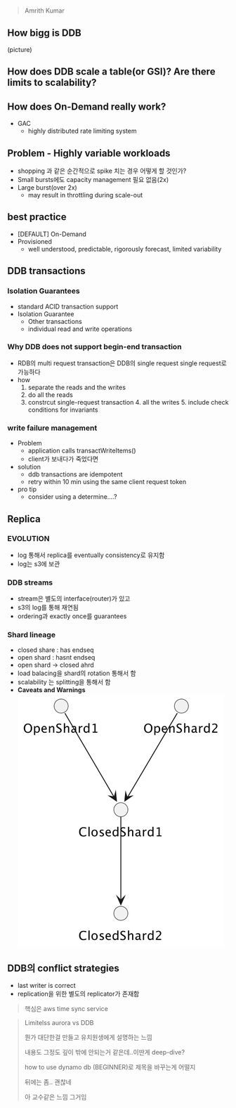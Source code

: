 # 
> Amrith Kumar

## How bigg is DDB 
(picture)

## How does DDB scale a table(or GSI)? Are there limits to scalability?

## How does On-Demand really work?
* GAC
  * highly distributed rate limiting system

## Problem - Highly variable workloads
- shopping 과 같은 순간적으로 spike 치는 경우 어떻게 할 것인가?
- Small bursts에도 capacity management 필요 없음(2x)
- Large burst(over 2x)
  - may result in throttling during scale-out

## best practice
- [DEFAULT] On-Demand
- Provisioned
  - well understood, predictable, rigorously forecast, limited variability

## DDB transactions
### Isolation Guarantees
- standard ACID transaction support
- Isolation Guarantee
  - Other transactions
  - individual read and write operations

### Why DDB does not support begin-end transaction
- RDB의 multi request transaction은 DDB의 single request single request로 가능하다
- how
  1. separate the reads and the writes
  2. do all the reads
  3. constrcut single-request transaction
     4. all the writes
     5. include check conditions for invariants

### write failure management
* Problem
  * application calls transactWriteItems()
  * client가 보내다가 죽었다면
* solution
  * ddb transactions are idempotent
  * retry within 10 min using the same client request token
* pro tip
  * consider using a determine....?

## Replica
### EVOLUTION
* log 통해서 replica를 eventually consistency로 유지함
* log는 s3에 보관

### DDB streams
* stream은 별도의 interface(router)가 있고
* s3의 log를 통해 재연됨
* ordering과 exactly once를 guarantees

### Shard lineage
* closed share : has endseq
* open shard : hasnt endseq
* open shard -> closed ahrd
* load balacing을 shard의 rotation 통해서 함
* scalability 는 splitting을 통해서 함
* **Caveats and Warnings**
![img.png](img.png)

## DDB의 conflict strategies
* last writer is correct
* replication을 위한 별도의 replicator가 존재함



> 핵심은 aws time sync service

> Limitelss aurora vs DDB
> 
> 뭔가 대단한걸 만들고 유치원생에게 설명하는 느낌
> 
> 내용도 그정도 깊이 밖에 안되는거 같은데..이딴게 deep-dive?
> 
> how to use dynamo db (BEGINNER)로 제목을 바꾸는게 어떨지
> 
> 뒤에는 좀.. 괜찮네 
> 
> 아 교수같은 느낌 그거임